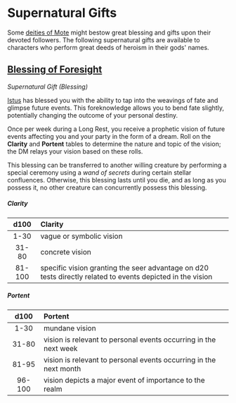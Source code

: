 # Supernatural Gifts

Some [deities of Mote](../ch-3-stories/of/mote/pantheons/mote-pantheons.md) might bestow great blessing and gifts upon their devoted followers. The following supernatural gifts are available to characters who perform great deeds of heroism in their gods' names.

## [Blessing of Foresight](https://github.com/mpanighetti/dnd5e-feats/blob/main/supernatural-gifts/blessings/blessing-of-foresight.md)

_Supernatural Gift (Blessing)_

[Istus](../ch-3-stories-of-mote/pantheons/multiverse-deities/istus.md) has blessed you with the ability to tap into the weavings of fate and glimpse future events. This foreknowledge allows you to bend fate slightly, potentially changing the outcome of your personal destiny.

Once per week during a Long Rest, you receive a prophetic vision of future events affecting you and your party in the form of a dream. Roll on the **Clarity** and **Portent** tables to determine the nature and topic of the vision; the DM relays your vision based on these rolls.

This blessing can be transferred to another willing creature by performing a special ceremony using a _wand of secrets_ during certain stellar confluences. Otherwise, this blessing lasts until you die, and as long as you possess it, no other creature can concurrently possess this blessing.

##### Clarity
|  d100  | Clarity |
|:------:|:--------|
|  1-30  | vague or symbolic vision |
|  31-80 | concrete vision |
| 81-100 | specific vision granting the seer advantage on d20 tests directly related to events depicted in the vision |

##### Portent
|  d100  | Portent |
|:------:|:--------|
|  1-30  | mundane vision |
|  31-80 | vision is relevant to personal events occurring in the next week |
|  81-95 | vision is relevant to personal events occurring in the next month |
| 96-100 | vision depicts a major event of importance to the realm |
